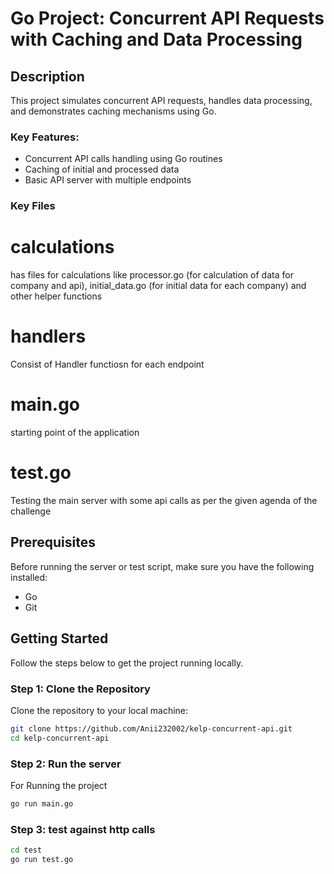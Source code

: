 # Go Project: Concurrent API Requests with Caching and Data Processing

## Description
This project simulates concurrent API requests, handles data processing, and demonstrates caching mechanisms using Go.

### Key Features:
- Concurrent API calls handling using Go routines
- Caching of initial and processed data
- Basic API server with multiple endpoints

### Key Files

# calculations 
has files for calculations like processor.go (for calculation of data for company and api), initial_data.go (for initial data for each company) and other helper functions

# handlers
Consist of Handler functiosn for each endpoint

# main.go 
starting point of the application

# test.go 
Testing the main server with some api calls as per the given agenda of the challenge

## Prerequisites

Before running the server or test script, make sure you have the following installed:

- Go
- Git

## Getting Started

Follow the steps below to get the project running locally.

### Step 1: Clone the Repository

Clone the repository to your local machine:

```bash
git clone https://github.com/Anii232002/kelp-concurrent-api.git
cd kelp-concurrent-api
```

### Step 2: Run the server

For Running the project

```bash
go run main.go
```

### Step 3: test against http calls

```bash
cd test
go run test.go
```




